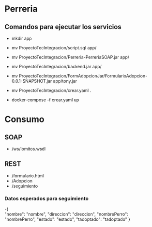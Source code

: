 # Perreria

##  Comandos para ejecutar los servicios
- mkdir app
- mv ProyectoTecIntegracion/script.sql app/
- mv ProyectoTecIntegracion/Perreria-PerreriaSOAP.jar app/
- mv ProyectoTecIntegracion/backend.jar app/
- mv ProyectoTecIntegracion/FormAdopcionJar/FormularioAdopcion-0.0.1-SNAPSHOT.jar app/tony.jar
- mv ProyectoTecIntegracion/crear.yaml .

- docker-compose -f crear.yaml up

# Consumo

## SOAP
- /ws/lomitos.wsdl

## REST
- /formulario.html
- /Adopcion
- /seguimiento

### Datos esperados para seguimiento
-{        
        "nombre": "nombre",
        "direccion": "direccion",
        "nombrePerro": "nombrePerro",
        "estado": "estado",
        "tadoptado": "tadoptado"
    }
